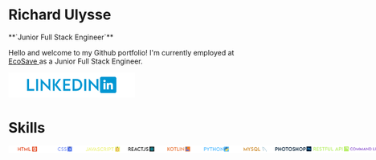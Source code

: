# Richard Ulysse
<link rel="stylesheet" href="styles.css">
**`Junior Full Stack Engineer`**

Hello and welcome to my Github portfolio! I'm currently employed at <a href ="https://ecosaveinc.com/">EcoSave </a> as a Junior Full Stack Engineer.

<p 
style = "algin: left;">
<a href="https://www.linkedin.com/in/richardulysse/">
<img 
src = "images/linkedin.png"
style = "width : 50%;"> 
</img>
</a>
</p>

# Skills
<div style = 
"display: flex;
flex-drection: row;
"
>
<img 
src = "images/html.png" 
style = "width: 15%; height: 15%;"> 
</img>
<img 
src = "images/css.png" 
style = "width: 15%; height: 15%;"> 
</img>
<img 
src = "images/javascript.png" 
style = "width: 15%; height: 15%;"> 
</img>
<img 
src = "images/reactJS.png" 
style = "width: 15%; height: 15%;"> 
</img>
<img 
src = "images/kotlin.png" 
style = "width: 15%; height: 15%;"> 
</img>
<img 
src = "images/python.png" 
style = "width: 15%; height: 15%;"> 
</img>
<img 
src = "images/mysql.png" 
style = "width: 15%; height: 15%;"> 
</img>
<img 
src = "images/photoshop.png" 
style = "width: 15%; height: 15%;"> 
</img>
<img 
src = "images/restfulapi.png" 
style = "width: 15%; height: 15%;"> 
</img>
<img 
src = "images/commandline.png" 
style = "width: 15%; height: 15%;"> 
</img>
</div>
